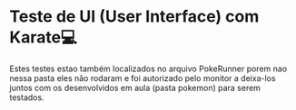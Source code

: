 
#  Teste de UI (User Interface) com Karate💻

Estes testes estao também localizados no arquivo PokeRunner porem nao nessa pasta eles não rodaram e foi autorizado pelo monitor a deixa-los juntos com os desenvolvidos em aula (pasta pokemon) para serem testados. 